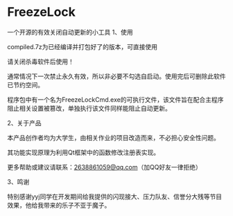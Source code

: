 # FreezeLock
一个开源的有效关闭自动更新的小工具
1、使用

compiled.7z为已经编译并打包好了的版本，可直接使用

请关闭杀毒软件后使用！

通常情况下一次禁止永久有效，所以非必要不勾选自启动。使用完后可删除此软件已节约空间。

程序包中有一个名为FreezeLockCmd.exe的可执行文件，该文件旨在配合主程序阻止相关设置被篡改，单独执行该文件同样能阻止自动更新。

 

2、关于产品

 

本产品创作者均为大学生，由相关作业的项目改造而来，不必担心安全性问题。

其功能实现原理为利用Qt框架中的函数修改注册表实现。

 

更多帮助或建议请联系：2638861059@qq.com（加QQ好友一律拒绝）

 

3、鸣谢

特别感谢yyj同学在开发期间给我提供的闪现接大、压力队友、信誉分大残等节目效果，他给我带来的乐子不亚于魔子。 
